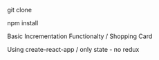 git clone

npm install

Basic Incrementation Functionalty / Shopping Card

Using create-react-app / only state - no redux
